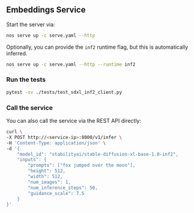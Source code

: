 ## Embeddings Service

Start the server via:
```bash
nos serve up -c serve.yaml --http
```

Optionally, you can provide the `inf2` runtime flag, but this is automatically inferred.

```bash
nos serve up -c serve.yaml --http --runtime inf2
```

### Run the tests

```bash
pytest -sv ./tests/test_sdxl_inf2_client.py
```

### Call the service

You can also call the service via the REST API directly:

```bash
curl \
-X POST http://<service-ip>:8000/v1/infer \
-H 'Content-Type: application/json' \
-d '{
    "model_id": "stabilityai/stable-diffusion-xl-base-1.0-inf2",
    "inputs": {
        "prompts": ["fox jumped over the moon"],
        "height": 512,
        "width": 512,
        "num_images": 1,
        "num_inference_steps": 50,
        "guidance_scale": 7.5
    }
}'
```

